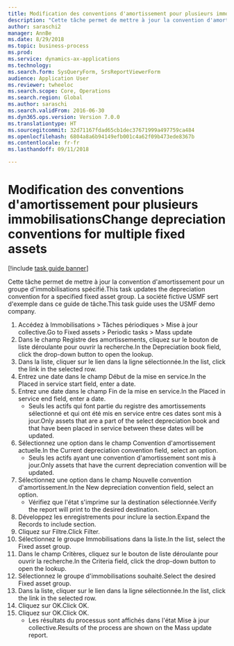 ```yaml
--- 
title: Modification des conventions d'amortissement pour plusieurs immobilisations
description: "Cette tâche permet de mettre à jour la convention d'amortissement pour un groupe d'immobilisations spécifié."
author: saraschi2
manager: AnnBe
ms.date: 8/29/2018
ms.topic: business-process
ms.prod: 
ms.service: dynamics-ax-applications
ms.technology: 
ms.search.form: SysQueryForm, SrsReportViewerForm
audience: Application User
ms.reviewer: twheeloc
ms.search.scope: Core, Operations
ms.search.region: Global
ms.author: saraschi
ms.search.validFrom: 2016-06-30
ms.dyn365.ops.version: Version 7.0.0
ms.translationtype: HT
ms.sourcegitcommit: 32d71167fdad65cb1dec37671999a497759ca484
ms.openlocfilehash: 6804a8a6b94149efb001c4a62f09b473ede8367b
ms.contentlocale: fr-fr
ms.lasthandoff: 09/11/2018

---
```

# <a name="change-depreciation-conventions-for-multiple-fixed-assets"></a><span data-ttu-id="55b93-103">Modification des conventions d'amortissement pour plusieurs immobilisations</span><span class="sxs-lookup"><span data-stu-id="55b93-103">Change depreciation conventions for multiple fixed assets</span></span>

[!include [task guide banner](../../includes/task-guide-banner.md)]

<span data-ttu-id="55b93-104">Cette tâche permet de mettre à jour la convention d'amortissement pour un groupe d'immobilisations spécifié.</span><span class="sxs-lookup"><span data-stu-id="55b93-104">This task updates the depreciation convention for a specified fixed asset group.</span></span> <span data-ttu-id="55b93-105">La société fictive USMF sert d'exemple dans ce guide de tâche.</span><span class="sxs-lookup"><span data-stu-id="55b93-105">This task guide uses the USMF demo company.</span></span>

1. <span data-ttu-id="55b93-106">Accédez à Immobilisations > Tâches périodiques > Mise à jour collective.</span><span class="sxs-lookup"><span data-stu-id="55b93-106">Go to Fixed assets > Periodic tasks > Mass update</span></span>
2. <span data-ttu-id="55b93-107">Dans le champ Registre des amortissements, cliquez sur le bouton de liste déroulante pour ouvrir la recherche.</span><span class="sxs-lookup"><span data-stu-id="55b93-107">In the Depreciation book field, click the drop-down button to open the lookup.</span></span>
3. <span data-ttu-id="55b93-108">Dans la liste, cliquer sur le lien dans la ligne sélectionnée.</span><span class="sxs-lookup"><span data-stu-id="55b93-108">In the list, click the link in the selected row.</span></span>
4. <span data-ttu-id="55b93-109">Entrez une date dans le champ Début de la mise en service.</span><span class="sxs-lookup"><span data-stu-id="55b93-109">In the Placed in service start field, enter a date.</span></span>
5. <span data-ttu-id="55b93-110">Entrez une date dans le champ Fin de la mise en service.</span><span class="sxs-lookup"><span data-stu-id="55b93-110">In the Placed in service end field, enter a date.</span></span>
    * <span data-ttu-id="55b93-111">Seuls les actifs qui font partie du registre des amortissements sélectionné et qui ont été mis en service entre ces dates sont mis à jour.</span><span class="sxs-lookup"><span data-stu-id="55b93-111">Only assets that are a part of the select depreciation book and that have been placed in service between these dates will be updated.</span></span>  
6. <span data-ttu-id="55b93-112">Sélectionnez une option dans le champ Convention d'amortissement actuelle.</span><span class="sxs-lookup"><span data-stu-id="55b93-112">In the Current depreciation convention field, select an option.</span></span>
    * <span data-ttu-id="55b93-113">Seuls les actifs ayant une convention d'amortissement sont mis à jour.</span><span class="sxs-lookup"><span data-stu-id="55b93-113">Only assets that have the current depreciation convention will be updated.</span></span>  
7. <span data-ttu-id="55b93-114">Sélectionnez une option dans le champ Nouvelle convention d'amortissement.</span><span class="sxs-lookup"><span data-stu-id="55b93-114">In the New depreciation convention field, select an option.</span></span>
    * <span data-ttu-id="55b93-115">Vérifiez que l'état s'imprime sur la destination sélectionnée.</span><span class="sxs-lookup"><span data-stu-id="55b93-115">Verify the report will print to the desired destination.</span></span>  
8. <span data-ttu-id="55b93-116">Développez les enregistrements pour inclure la section.</span><span class="sxs-lookup"><span data-stu-id="55b93-116">Expand the Records to include section.</span></span>
9. <span data-ttu-id="55b93-117">Cliquez sur Filtre.</span><span class="sxs-lookup"><span data-stu-id="55b93-117">Click Filter.</span></span>
10. <span data-ttu-id="55b93-118">Sélectionnez le groupe Immobilisations dans la liste.</span><span class="sxs-lookup"><span data-stu-id="55b93-118">In the list, select the Fixed asset group.</span></span>
11. <span data-ttu-id="55b93-119">Dans le champ Critères, cliquez sur le bouton de liste déroulante pour ouvrir la recherche.</span><span class="sxs-lookup"><span data-stu-id="55b93-119">In the Criteria field, click the drop-down button to open the lookup.</span></span>
12. <span data-ttu-id="55b93-120">Sélectionnez le groupe d'immobilisations souhaité.</span><span class="sxs-lookup"><span data-stu-id="55b93-120">Select the desired Fixed asset group.</span></span>
13. <span data-ttu-id="55b93-121">Dans la liste, cliquer sur le lien dans la ligne sélectionnée.</span><span class="sxs-lookup"><span data-stu-id="55b93-121">In the list, click the link in the selected row.</span></span>
14. <span data-ttu-id="55b93-122">Cliquez sur OK.</span><span class="sxs-lookup"><span data-stu-id="55b93-122">Click OK.</span></span>
15. <span data-ttu-id="55b93-123">Cliquez sur OK.</span><span class="sxs-lookup"><span data-stu-id="55b93-123">Click OK.</span></span>
    *  <span data-ttu-id="55b93-124">Les résultats du processus sont affichés dans l'état Mise à jour collective.</span><span class="sxs-lookup"><span data-stu-id="55b93-124">Results of the process are shown on the Mass update report.</span></span>     


